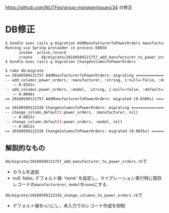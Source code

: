 https://github.com/NUTFes/group-manager/issues/34
の修正

# DB修正

```sh
$ bundle exec rails g migration AddManufacturerToPowerOrders manufacturer:string model:string
Running via Spring preloader in process 68658
      invoke  active_record
      create    db/migrate/20160509121757_add_manufacturer_to_power_orders.rb
$ bundle exec rails g migration ChangeColumnsToPowerOrders

$ rake db:migrate
== 20160509121757 AddManufacturerToPowerOrders: migrating =====================
-- add_column(:power_orders, :manufacturer, :string, {:null=>false, :default=>"No Data"})
   -> 0.0341s
-- add_column(:power_orders, :model, :string, {:null=>false, :default=>"No Data"})
   -> 0.0046s
== 20160509121757 AddManufacturerToPowerOrders: migrated (0.0389s) ============

== 20160509122328 ChangeColumnsToPowerOrders: migrating =======================
-- change_column_default(:power_orders, :manufacturer, nil)
   -> 0.0022s
-- change_column_default(:power_orders, :model, nil)
   -> 0.0012s
== 20160509122328 ChangeColumnsToPowerOrders: migrated (0.0035s) ==============
```

## 解説的なもの

`db/migrate/20160509121757_add_manufacturer_to_power_orders.rb`で
* カラムを追加
* null: false, デフォルト値: 'none'
を設定し，マイグレーション実行時に既存レコードの`manufacturerer`, `model`を`none`にする．

`db/migrate/20160509122328_change_columns_to_power_orders.rb`で
* デフォルト値を`nil`にし，未入力でのレコード作成を抑制

